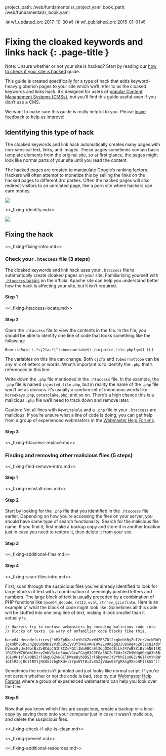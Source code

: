 project_path: /web/fundamentals/_project.yaml
book_path: /web/fundamentals/_book.yaml

{# wf_updated_on: 2017-10-30 #}
{# wf_published_on: 2015-01-01 #}

# Fixing the cloaked keywords and links hack {: .page-title }

Note: Unsure whether or not your site is hacked? Start by reading our
[how to check if your site is hacked](how_do_I_know_if_site_hacked) guide.

This guide is created specifically for a type of hack that adds keyword-heavy
gibberish pages to your site which we’ll refer to as the cloaked keywords and
links hack. It’s designed for users of 
[popular Content Management Systems (CMSs)](https://en.wikipedia.org/wiki/Web_content_management_system#Notable_web_CMS),
but you’ll find this guide useful even if you don’t use a CMS.

We want to make sure this guide is really helpful to you. Please
[leave feedback](https://docs.google.com/a/google.com/forms/d/12iF45BaZuEgwn29A7DOW73rd1Hi_7NiAHCFWB3zMu0U/viewform)
to help us improve!


## Identifying this type of hack

The cloaked keywords and link hack automatically creates many pages with
non-sensical text, links, and images. These pages sometimes contain basic
template elements from the original site, so at first glance, the pages might
look like normal parts of your site until you read the content.

The hacked pages are created to manipulate Google’s ranking factors.
Hackers will often attempt to monetize this by selling the links on the
hacked pages to different 3rd parties. Often the hacked pages will also
redirect visitors to an unrelated page, like a porn site where hackers can
earn money.

<img src="/webmasters/images/CloakedKeywordHackExampleSearch.png" class="attempt-right">

<<_fixing-identify.md>>


<img src="/webmasters/images/CloakedKeywordHackExamplePage.png">


## Fixing the hack

<<_fixing-fixing-intro.md>>

### Check your `.htaccess` file (3 steps)

The cloaked keywords and link hack uses your `.htaccess` file to automatically
create cloaked pages on your site. Familiarizing yourself with
[`.htaccess` basics](https://httpd.apache.org/docs/current/howto/htaccess.html)
on the official Apache site can help you understand better how the hack is
affecting your site, but it isn’t required.

#### Step 1

<<_fixing-htaccess-locate.md>>


#### Step 2

Open the `.htaccess` file to view the contents in the file. In the file, you
should be able to identify one line of code that looks something like the
following:

    RewriteRule (.*cj2fa.*|^tobeornottobe$) /injected_file.php?q=$1 [L]

The variables on this line can change. Both `cj2fa` and `tobeornottobe` can
be any mix of letters or words. What’s important is to identify the `.php`
that’s referenced in this line.

Write down the `.php` file mentioned in the `.htaccess` file. In the example,
the `.php` file is named `injected_file.php`, but in reality the name of
the `.php` file won’t be as obvious. It’s usually a random set of innocuous
words like `horsekeys.php`, `potatolake.php`, and so on. There’s a high
chance this is a malicious `.php` file we’ll need to track down and
remove later.

Caution: Not all lines with `RewriteRule` and a `.php` file in your `.htaccess`
are malicious. If you’re unsure what a line of code is doing, you can get
help from a group of experienced webmasters in the
[Webmaster Help Forums](https://support.google.com/webmasters/go/community).

#### Step 3

<<_fixing-htaccess-replace.md>>

### Finding and removing other malicious files (5 steps)

<<_fixing-find-remove-intro.md>>

#### Step 1

<<_fixing-reinstall-cms.md>>

#### Step 2

Start by looking for the `.php` file that you identified in the `.htaccess`
file earlier. Depending on how you’re accessing the files on your server,
you should have some type of search functionality. Search for the
malicious file name. If you find it, first make a backup copy and
store it in another location just in case you need to restore it,
then delete it from your site.

#### Step 3

<<_fixing-additional-files.md>>

#### Step 4

<<_fixing-scan-files-intro.md>>

First, scan through the suspicious files you’ve already identified to
look for large blocks of text with a combination of seemingly jumbled
letters and numbers. The large block of text is usually preceded by a
combination of PHP functions like `base64_decode`, `rot13`, `eval`,
`strrev`, `gzinflate`. Here is an example of what the block of code might
look like. Sometimes all this code will be stuffed into one long line
of text, making it look smaller than it actually is.

    // Hackers try to confuse webmasters by encoding malicious code into
    // blocks of texts. Be wary of unfamiliar code blocks like this.

    base64_decode(strrev("hMXZpRXaslmYhJXZuxWd2BSZ0l2cgknbhByZul2czVmckRWYgknYgM3ajFGd0FGIlJXd0Vn
    ZgknbhBSbvJnZgUGdpNHIyV3b5BSZyV3YlNHIvRHI0V2Zy9mZgQ3Ju9GRg4SZ0l2cgIXdvlHI4lmZg4WYjBSdvlHIsU2c
    hVmcnBydvJGblBiZvBCdpJGIhBCZuFGIl1Wa0BCa0l2dgQXdCBiLkJXYoBSZiBibhNGIlR2bjBycphGdgcmbpRXYjNXdmJ2b
    lRGI5xWZ0Fmb1RncvZmbVBiLn5WauVGcwFGagM3J0FGa3BCZuFGdzJXZk5Wdg8GdgU3b5BicvZGI0xWdjlmZmlGZgQXagU2ah
    1GIvRHIzlGa0BSZrlGbgUGZvNGIlRWaoByb0BSZrlGbgMnclt2YhhEIuUGZvNGIlxmYhRWYlJnb1BychByZulGZhJXZ1F3ch
    1GIlR2bjBCZlRXYjNXdmJ2bgMXdvl2YpxWYtBiZvBSZjVWawBSYgMXagMXaoRFIskGS"));


Sometimes the code isn’t jumbled and just looks like normal script. If you’re
not certain whether or not the code is bad, stop by our
[Webmaster Help Forums](https://productforums.google.com/forum/#!forum/webmasters)
where a group of experienced webmasters can help you look over the files.

#### Step 5

Now that you know which files are suspicious, create a backup or a local
copy by saving them onto your computer just in case it wasn’t malicious,
and delete the suspicious files.

<<_fixing-check-if-site-is-clean.md>>

<<_fixing-prevent.md>>

<<_fixing-additional-resources.md>>
